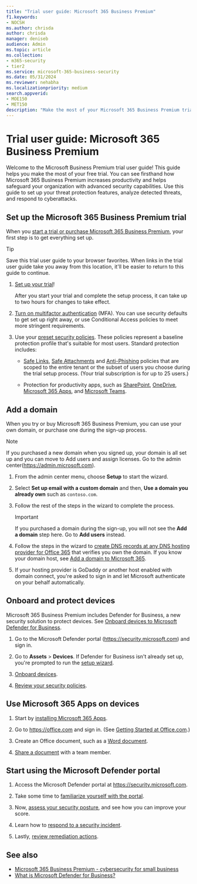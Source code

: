 ```yaml
---
title: "Trial user guide: Microsoft 365 Business Premium"
f1.keywords:
- NOCSH
ms.author: chrisda
author: chrisda
manager: deniseb
audience: Admin
ms.topic: article
ms.collection:
- m365-security
- tier2
ms.service: microsoft-365-business-security
ms.date: 05/31/2024
ms.reviewer: nehabha
ms.localizationpriority: medium
search.appverid:
- MOE150
- MET150
description: "Make the most of your Microsoft 365 Business Premium trial. Try out some of the key productivity and security capabilities."
---
```


# Trial user guide: Microsoft 365 Business Premium

Welcome to the Microsoft Business Premium trial user guide! This guide helps you make the most of your free trial. You can see firsthand how Microsoft 365 Business Premium increases productivity and helps safeguard your organization with advanced security capabilities. Use this guide to set up your threat protection features, analyze detected threats, and respond to cyberattacks.

## Set up the Microsoft 365 Business Premium trial

When you [start a trial or purchase Microsoft 365 Business Premium](get-microsoft-365-business-premium.md), your first step is to get everything set up.

> [!TIP]
> Save this trial user guide to your browser favorites. When links in the trial user guide take you away from this location, it'll be easier to return to this guide to continue.

1. [Set up your trial](m365-business-premium-setup.md)!

   After you start your trial and complete the setup process, it can take up to two hours for changes to take effect.

2. [Turn on multifactor authentication](m365bp-turn-on-mfa.md) (MFA). You can use security defaults to get set up right away, or use Conditional Access policies to meet more stringent requirements.

3. Use your [preset security policies](/defender-office-365/preset-security-policies). These policies represent a baseline protection profile that's suitable for most users. Standard protection includes:

   - [Safe Links](/defender-office-365/safe-links-about), [Safe Attachments](/defender-office-365/safe-attachments-about) and [Anti-Phishing](/defender-office-365/anti-phishing-protection-about) policies that are scoped to the entire tenant or the subset of users you choose during the trial setup process. (Your trial subscription is for up to 25 users.)

   - Protection for productivity apps, such as [SharePoint](/sharepoint/introduction), [OneDrive](/onedrive/one-drive-quickstart-small-business), [Microsoft 365 Apps](/deployoffice/about-microsoft-365-apps), and [Microsoft Teams](/microsoftteams/teams-overview).

## Add a domain

When you try or buy Microsoft 365 Business Premium, you can use your own domain, or purchase one during the sign-up process.

> [!NOTE]
> If you purchased a new domain when you signed up, your domain is all set up and you can move to Add users and assign licenses. Go to the admin center(<https://admin.microsoft.com>).

1. From the admin center menu, choose **Setup** to start the wizard.

2. Select **Set up email with a custom domain** and then, **Use a domain you already own** such as `contoso.com`.

3. Follow the rest of the steps in the wizard to complete the process.

   > [!Important]
   > If you purchased a domain during the sign-up, you will not see the **Add a domain** step here. Go to **Add users** instead.

4. Follow the steps in the wizard to [create DNS records at any DNS hosting provider for Office 365](/microsoft-365/admin/get-help-with-domains/create-dns-records-at-any-dns-hosting-provider) that verifies you own the domain. If you know your domain host, see [Add a domain to Microsoft 365](/microsoft-365/admin/setup/add-domain).

5. If your hosting provider is GoDaddy or another host enabled with domain connect, you're asked to sign in and let Microsoft authenticate on your behalf automatically.

## Onboard and protect devices

Microsoft 365 Business Premium includes Defender for Business, a new security solution to protect devices. See [Onboard devices to Microsoft Defender for Business](/defender-business/mdb-onboard-devices).

1. Go to the Microsoft Defender portal (<https://security.microsoft.com>) and sign in.

2. Go to **Assets** > **Devices**. If Defender for Business isn't already set up, you're prompted to run the [setup wizard](/defender-business/mdb-setup-configuration).

3. [Onboard devices](/defender-business/mdb-onboard-devices).

4. [Review your security policies](/defender-business/mdb-configure-security-settings).

## Use Microsoft 365 Apps on devices

1. Start by [installing Microsoft 365 Apps](m365bp-users-install-m365-apps.md).

2. Go to <https://office.com> and sign in. (See [Getting Started at Office.com](https://support.microsoft.com/office/get-started-at-office-com-91a4ec74-67fe-4a84-a268-f6bdf3da1804).)

3. Create an Office document, such as a [Word document](https://support.microsoft.com/office/basic-tasks-in-word-87b3243c-b0bf-4a29-82aa-09a681999fdc).

4. [Share a document](https://support.microsoft.com/office/share-your-documents-651e1cb9-9a51-46dc-8d32-bdb7d928eedd) with a team member.

<a name='start-using-the-microsoft-365-defender-portal-'></a>

## Start using the Microsoft Defender portal

1. Access the Microsoft Defender portal at <https://security.microsoft.com>.

2. Take some time to [familiarize yourself with the portal](/defender-business/mdb-get-started).

3. Now, [assess your security posture](/defender-xdr/microsoft-secure-score), and see how you can improve your score.

4. Learn how to [respond to a security incident](/defender-business/mdb-respond-mitigate-threats).

5. Lastly, [review remediation actions](/defender-business/mdb-review-remediation-actions).

## See also

- [Microsoft 365 Business Premium - cybersecurity for small business](m365bp-overview.md)
- [What is Microsoft Defender for Business?](/defender-business/mdb-overview)

